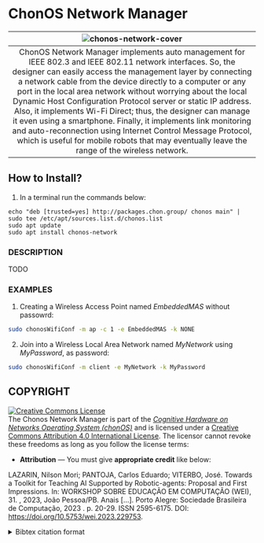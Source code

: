 # ChonOS Network Manager

|![chonos-network-cover](https://github.com/user-attachments/assets/18c60cc7-949e-4158-bc11-0029d23b38ce)|
|:--:|
|ChonOS Network Manager implements auto management for IEEE 802.3 and IEEE 802.11 network interfaces. So, the designer can easily access the management layer by connecting a network cable from the device directly to a computer or any port in the local area network without worrying about the local Dynamic Host Configuration Protocol server or static IP address. Also, it implements Wi-Fi Direct; thus, the designer can manage it even using a smartphone. Finally, it implements link monitoring and auto-reconnection using Internet Control Message Protocol, which is useful for mobile robots that may eventually leave the range of the wireless network.|

## How to Install?
1) In a terminal run the commands below:

```console
echo "deb [trusted=yes] http://packages.chon.group/ chonos main" | sudo tee /etc/apt/sources.list.d/chonos.list
sudo apt update
sudo apt install chonos-network
```

### DESCRIPTION

TODO

### EXAMPLES

1. Creating a Wireless Access Point named _EmbeddedMAS_ without passowrd:

```sh
sudo chonosWifiConf -m ap -c 1 -e EmbeddedMAS -k NONE
```

2. Join into a Wireless Local Area Network named _MyNetwork_ using _MyPassword_, as password:

```sh
sudo chonosWifiConf -m client -e MyNetwork -k MyPassword
```

## COPYRIGHT
<a rel="license" href="http://creativecommons.org/licenses/by/4.0/"><img alt="Creative Commons License" style="border-width:0" src="https://i.creativecommons.org/l/by/4.0/88x31.png" /></a><br />The Chonos Network Manager is part of the [_Cognitive Hardware on Networks Operating
System (chonOS)_](http://os.chon.group/) and is licensed under a <a rel="license" href="http://creativecommons.org/licenses/by/4.0/">Creative Commons Attribution 4.0 International License</a>. The licensor cannot revoke these freedoms as long as you follow the license terms:

* __Attribution__ — You must give __appropriate credit__ like below:

LAZARIN, Nilson Mori; PANTOJA, Carlos Eduardo; VITERBO, José. Towards a Toolkit for Teaching AI Supported by Robotic-agents: Proposal and First Impressions. In: WORKSHOP SOBRE EDUCAÇÃO EM COMPUTAÇÃO (WEI), 31. , 2023, João Pessoa/PB. Anais [...]. Porto Alegre: Sociedade Brasileira de Computação, 2023 . p. 20-29. ISSN 2595-6175. DOI: https://doi.org/10.5753/wei.2023.229753.


<details>
<summary> Bibtex citation format</summary>

```
@inproceedings{chonOS,
 author = {Nilson Lazarin and Carlos Pantoja and José Viterbo},
 title = { Towards a Toolkit for Teaching AI Supported by Robotic-agents: Proposal and First Impressions},
 booktitle = {Anais do XXXI Workshop sobre Educação em Computação},
 location = {João Pessoa/PB},
 year = {2023},
 issn = {2595-6175},
 pages = {20--29},
 publisher = {SBC},
 address = {Porto Alegre, RS, Brasil},
 doi = {10.5753/wei.2023.229753},
 url = {https://sol.sbc.org.br/index.php/wei/article/view/24887}
}

```
</details>
